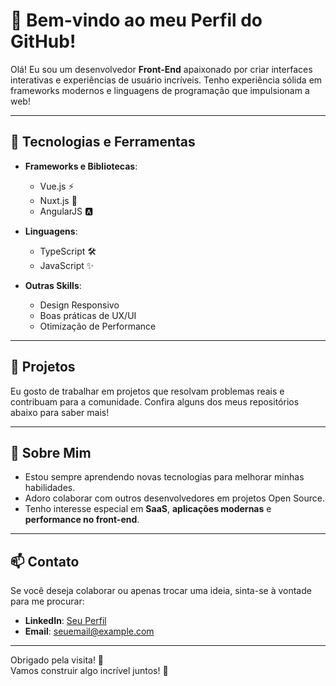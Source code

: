 # 🌟 Bem-vindo ao meu Perfil do GitHub!

Olá! Eu sou um desenvolvedor **Front-End** apaixonado por criar interfaces interativas e experiências de usuário incríveis. Tenho experiência sólida em frameworks modernos e linguagens de programação que impulsionam a web!

---

## 🚀 Tecnologias e Ferramentas

- **Frameworks e Bibliotecas**:  
  - Vue.js ⚡  
  - Nuxt.js 🌟  
  - AngularJS 🅰️  

- **Linguagens**:  
  - TypeScript 🛠️  
  - JavaScript ✨  

- **Outras Skills**:  
  - Design Responsivo  
  - Boas práticas de UX/UI  
  - Otimização de Performance  

---

## 💼 Projetos

Eu gosto de trabalhar em projetos que resolvam problemas reais e contribuam para a comunidade. Confira alguns dos meus repositórios abaixo para saber mais!

---

## 🌱 Sobre Mim

- Estou sempre aprendendo novas tecnologias para melhorar minhas habilidades.
- Adoro colaborar com outros desenvolvedores em projetos Open Source.
- Tenho interesse especial em **SaaS**, **aplicações modernas** e **performance no front-end**.

---

## 📫 Contato

Se você deseja colaborar ou apenas trocar uma ideia, sinta-se à vontade para me procurar:

- **LinkedIn**: [Seu Perfil](#)  
- **Email**: [seuemail@example.com](mailto:seuemail@example.com)

---

Obrigado pela visita! 🚀  
Vamos construir algo incrível juntos! 🌟
